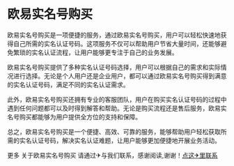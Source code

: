 # 欧易实名号购买

欧易实名号购买是一项便捷的服务，通过欧易实名号购买，用户可以轻松快速地获得自己所需的实名认证号码。这项服务不仅可以帮助用户节省大量时间，还能够避免繁琐的实名认证流程，让用户能够更专注于自己的业务发展。

欧易实名号购买提供了多种实名认证号码选择，用户可以根据自己的需求和实际情况进行选择。无论是个人用户还是企业用户，都可以通过欧易实名号购买得到满意的实名认证号码，满足不同的实名认证需求。

此外，欧易实名号购买还拥有专业的客服团队，用户在购买实名认证号码的过程中遇到任何问题都可以及时得到解答和帮助。无论是购买流程还是售后服务，欧易实名号购买都能够为用户提供全方位的支持和保障。

总之，欧易实名号购买是一个便捷、高效、可靠的服务，能够帮助用户轻松获取所需的实名认证号码，解决实名认证难题，让用户能够更加便捷地开展业务活动。

更多 关于欧易实名号购买 请通过✈与我们联系，感谢阅读,谢谢！[点这✈里联系](https://a.k02.cc)